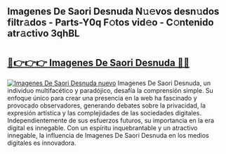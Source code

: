 ## Imagenes De Saori Desnuda N𝚞𝚎vos desn𝚞dos filtr𝚊dos - Parts-Y0q F𝚘tos vid𝚎o - C𝚘ntenido atr𝚊ctivo 3qhBL

# <h2><a href="http://mb1luc.tromn.icu/?c=Imagenes+De+Saori+Desnuda">🔗👉👉👉 Imagenes De Saori Desnuda 🔗🔗</a></h2>

[![Imagenes De Saori Desnuda nuevo](https://i.imgur.com/pEAQMta.gif)](http://mb1luc.tromn.icu/?c=Imagenes+De+Saori+Desnuda)
Imagenes De Saori Desnuda, un individuo multifacético y paradójico, desafía la comprensión simple. Su enfoque único para crear una presencia en la web ha fascinado y provocado observadores, generando debates sobre la privacidad, la expresión artística y las complejidades de las sociedades digitales. Independientemente de sus esfuerzos futuros, su importancia en la era digital es innegable. Con un espíritu inquebrantable y un atractivo innegable, la influencia de Imagenes De Saori Desnuda en los medios digitales es innovadora.
